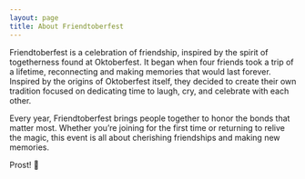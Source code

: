 ```yaml
---
layout: page
title: About Friendtoberfest
---
```


Friendtoberfest is a celebration of friendship, inspired by the spirit of togetherness found at Oktoberfest. It began when four friends took a trip of a lifetime, reconnecting and making memories that would last forever. Inspired by the origins of Oktoberfest itself, they decided to create their own tradition focused on dedicating time to laugh, cry, and celebrate with each other.

Every year, Friendtoberfest brings people together to honor the bonds that matter most. Whether you’re joining for the first time or returning to relive the magic, this event is all about cherishing friendships and making new memories.

Prost! 🍻
